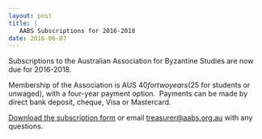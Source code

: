 ```yaml
---
layout: post
title: |
   AABS Subscriptions for 2016-2018 
date: 2016-06-07
---
```


Subscriptions to the Australian Association for Byzantine Studies are
now due for 2016-2018.

Membership of the Association is AUS
$40 for two years ($25 for students or unwaged), with a four-year
payment option.  Payments can be made by direct bank deposit, cheque,
Visa or Mastercard.

[Download the subscription
form](http://www.aabs.org.au/wp-content/uploads/2016/05/subscription2016-1820.doc)
or email <treasurer@aabs.org.au> with any questions.
